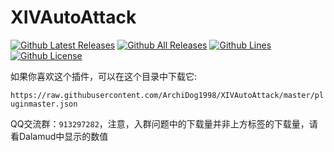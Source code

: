 
# XIVAutoAttack

[![Github Latest Releases](https://img.shields.io/github/downloads/ArchiDog1998/XIVAutoAttack/latest/total.svg?label=最新版本下载量)]()
[![Github All Releases](https://img.shields.io/github/downloads/ArchiDog1998/XIVAutoAttack/total.svg?label=总下载量)]()
[![Github Lines](https://img.shields.io/tokei/lines/github/ArchiDog1998/XIVAutoAttack?label=总行数)]()
[![Github License](https://img.shields.io/github/license/ArchiDog1998/XIVAutoAttack.svg?label=开源协议)]()

如果你喜欢这个插件，可以在这个目录中下载它: 

`https://raw.githubusercontent.com/ArchiDog1998/XIVAutoAttack/master/pluginmaster.json`

QQ交流群：`913297282`，注意，入群问题中的下载量并非上方标签的下载量，请看Dalamud中显示的数值
